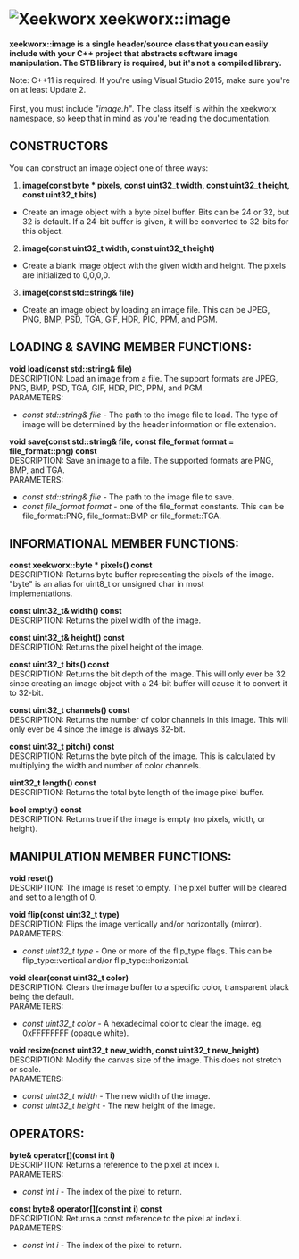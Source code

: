 ![Xeekworx](http://xeekworx.com/images/github/xeekworx_logo.png)
xeekworx::image
===========
**xeekworx::image is a single header/source class that you can easily include with your C++ project that abstracts software image manipulation. The STB library is required, but it's not a compiled library.**

Note: C++11 is required. If you're using Visual Studio 2015, make sure you're on at least Update 2.<br/><br/>
First, you must include *"image.h"*. The class itself is within the xeekworx namespace, so keep that in mind as you're reading the documentation.

CONSTRUCTORS
------------
You can construct an image object one of three ways:

 1. **image(const byte * pixels, const uint32_t width, const uint32_t height, const uint32_t bits)**
- Create an image object with a byte pixel buffer. Bits can be 24 or 32, but 32 is default. If a 24-bit buffer is given, it will be converted to 32-bits for this object.
 2. **image(const uint32_t width, const uint32_t height)**
- Create a blank image object with the given width and height. The pixels are initialized to 0,0,0,0.
 3. **image(const std::string& file)**
- Create an image object by loading an image file. This can be JPEG, PNG, BMP, PSD, TGA, GIF, HDR, PIC, PPM, and PGM.

LOADING & SAVING MEMBER FUNCTIONS:
------------
**void load(const std::string& file)**<br/>
DESCRIPTION: Load an image from a file. The support formats are JPEG, PNG, BMP, PSD, TGA, GIF, HDR, PIC, PPM, and PGM.<br/>
PARAMETERS:

- *const std::string& file* - The path to the image file to load. The type of image will be determined by the header information or file extension.

**void save(const std::string& file, const file_format format = file_format::png) const**<br/>
DESCRIPTION: Save an image to a file. The supported formats are PNG, BMP, and TGA.<br/>
PARAMETERS:

- *const std::string& file* - The path to the image file to save.
- *const file_format format* - one of the file_format constants. This can be file_format::PNG, file_format::BMP or file_format::TGA.

INFORMATIONAL MEMBER FUNCTIONS:
------------
**const xeekworx::byte * pixels() const**<br/>
DESCRIPTION: Returns byte buffer representing the pixels of the image. "byte" is an alias for uint8_t or unsigned char in most<br/> implementations.

**const uint32_t& width() const**<br/>
DESCRIPTION: Returns the pixel width of the image.<br/>

**const uint32_t& height() const**<br/>
DESCRIPTION: Returns the pixel height of the image.<br/>

**const uint32_t bits() const**<br/>
DESCRIPTION: Returns the bit depth of the image. This will only ever be 32 since creating an image object with a 24-bit buffer will cause it to convert it to 32-bit.<br/>

**const uint32_t channels() const**<br/>
DESCRIPTION: Returns the number of color channels in this image. This will only ever be 4 since the image is always 32-bit.<br/>

**const uint32_t pitch() const**<br/>
DESCRIPTION: Returns the byte pitch of the image. This is calculated by multiplying the width and number of color channels.<br/>

**uint32_t length() const**<br/>
DESCRIPTION: Returns the total byte length of the image pixel buffer.<br/>

**bool empty() const**<br/>
DESCRIPTION: Returns true if the image is empty (no pixels, width, or height).<br/>

MANIPULATION MEMBER FUNCTIONS:
------------
**void reset()**<br/>
DESCRIPTION: The image is reset to empty. The pixel buffer will be cleared and set to a length of 0.<br/>

**void flip(const uint32_t type)**<br/>
DESCRIPTION: Flips the image vertically and/or horizontally (mirror).<br/>
PARAMETERS:

- *const uint32_t type* - One or more of the flip_type flags. This can be flip_type::vertical and/or flip_type::horizontal.

**void clear(const uint32_t color)**<br/>
DESCRIPTION: Clears the image buffer to a specific color, transparent black being the default.<br/>
PARAMETERS:

- *const uint32_t color* - A hexadecimal color to clear the image. eg. 0xFFFFFFFF (opaque white).

**void resize(const uint32_t new_width, const uint32_t new_height)**<br/>
DESCRIPTION: Modify the canvas size of the image. This does not stretch or scale.<br/>
PARAMETERS:

- *const uint32_t width* - The new width of the image.
- *const uint32_t height* - The new height of the image.

OPERATORS:
------------
**byte& operator\[\](const int i)**<br/>
DESCRIPTION: Returns a reference to the pixel at index i.<br/>
PARAMETERS:

- *const int i* - The index of the pixel to return.

**const byte& operator\[\](const int i) const**<br/>
DESCRIPTION: Returns a const reference to the pixel at index i.<br/>
PARAMETERS:

- *const int i* - The index of the pixel to return.
